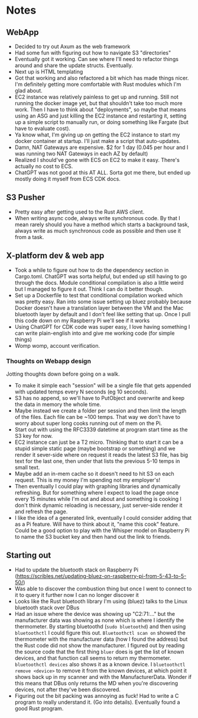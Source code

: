# Notes

## WebApp

* Decided to try out Axum as the web framework
* Had some fun with figuring out how to navigate S3 "directories"
* Eventually got it working. Can see where I'll need to refactor things around and share the update structs. Eventually.
* Next up is HTML templating
* Got that working and also refactored a bit which has made things nicer. I'm definitely getting more comfortable with Rust modules which I'm glad about.
* EC2 instance was relatively painless to get up and running. Still not running the docker image yet, but that shouldn't take too much more work. Then I have to think about "deployments", so maybe that means using an ASG and just killing the EC2 instance and restarting it, setting up a simple script to manually run, or doing something like Fargate (but have to evaluate cost).
* Ya know what, I'm giving up on getting the EC2 instance to start my docker container at startup. I'll just make a script that auto-updates.
* Damn, NAT Gateways are expensive. $2 for 1 day (0.045 per hour and I was running two NAT Gateways in each AZ by default)
* Realized I should've gone with ECS on EC2 to make it easy. There's actually no cost to ECS.
* ChatGPT was not good at this AT ALL. Sorta got me there, but ended up mostly doing it myself from ECS CDK docs.

## S3 Pusher

* Pretty easy after getting used to the Rust AWS client.
* When writing async code, always write synchronous code. By that I mean rarely should you have a method which starts a background task, always write as much synchronous code as possible and then use it from a task.

## X-platform dev & web app

* Took a while to figure out how to do the dependency section in Cargo.toml. ChatGPT was sorta helpful, but ended up still having to go through the docs. Module conditional compilation is also a little weird but I managed to figure it out. Think I can do it better though.
* Set up a Dockerfile to test that conditional compilation worked which was pretty easy. Ran into some issue setting up bluez probably because Docker doesn't have a translation layer between the VM and the Mac bluetooth layer by default and I don't feel like setting that up. Once I pull this code down on my Raspberry Pi we'll see if it works
* Using ChatGPT for CDK code was super easy, I love having something I can write plain-english into and give me working code (for simple things)
* Womp womp, account verification.

### Thoughts on Webapp design

Jotting thoughts down before going on a walk.

* To make it simple each "session" will be a single file that gets appended with updated temps every N seconds (eg 10 seconds).
* S3 has no append, so we'll have to PutObject and overwrite and keep the data in memory the whole time.
* Maybe instead we create a folder per session and then limit the length of the files. Each file can be ~100 temps. That way we don't have to worry about super long cooks running out of mem on the Pi.
* Start out with using the RFC3339 datetime at program start time as the S3 key for now.
* EC2 instance can just be a T2 micro. Thinking that to start it can be a stupid simple static page (maybe bootstrap or something) and we render it sever-side where on request it reads the latest S3 file, has big text for the last one, then under that lists the previous 5-10 temps in small text.
* Maybe add an in-mem cache so it doesn't need to hit S3 on each request. This is my money I'm spending not my employer's!
* Then eventually I could play with graphing libraries and dynamically refreshing. But for something where I expect to load the page once every 15 minutes while I'm out and about and something is cooking I don't think dynamic reloading is necessary, just server-side render it and refresh the page.
* I like the idea of a generated link, eventually I could consider adding that as a Pi feature. Will have to think about it, "name this cook" feature. Could be a good option to play with the Whisper model on Raspberry Pi to name the S3 bucket key and then hand out the link to friends.

## Starting out

* Had to update the bluetooth stack on Raspberry Pi (https://scribles.net/updating-bluez-on-raspberry-pi-from-5-43-to-5-50/)
* Was able to discover the combustion thing but once I went to connect to it to query it further now I can no longer discover it
* Looks like the Rust bluetooth library I'm using (bluez) talks to the Linux bluetooth stack over DBus
* Had an issue where the device was showing up "C2:71:..." but the manufacturer data was showing as none which is where I identify the thermometer. By starting bluetoothd (`sudo bluetoothd`) and then using `bluetoothctl` I could figure this out. `Bluetoothctl scan on` showed the thermometer with the manufacturer data (how I found the address) but the Rust code did not show the manufacturer. I figured out by reading the source code that the first thing `bluer` does is get the list of known devices, and that function call seems to return my thermometer. `bluetoothctl devices` also shows it as a known device. I `bluetoothctl remove <device>` to remove it from the known devices, at which point it shows back up in my scanner and with the ManufacturerData. Wonder if this means that DBus only returns the MD when you're discovering devices, not after they've been discovered.
* Figuring out the bit packing was annoying as fuck! Had to write a C program to really understand it. (Go into details). Eventually found a good Rust program.
